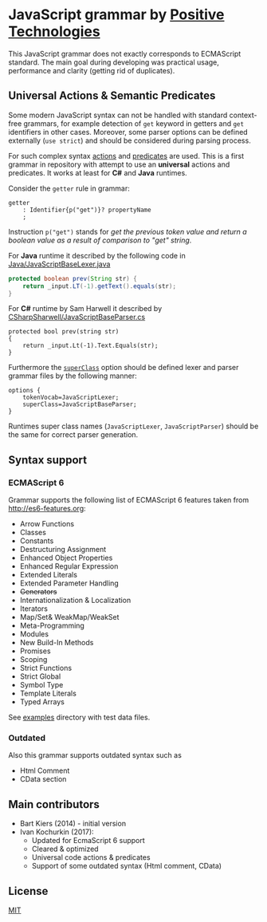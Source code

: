 # JavaScript grammar by [Positive Technologies](https://github.com/PositiveTechnologies)

This JavaScript grammar does not exactly corresponds to ECMAScript standard.
The main goal during developing was practical usage, performance and clarity
(getting rid of duplicates).

## Universal Actions & Semantic Predicates

Some modern JavaScript syntax can not be handled with standard context-free
grammars, for example detection of `get` keyword in getters and `get` identifiers
in other cases. Moreover, some parser options can be defined externally (`use strict`)
and should be considered during parsing process.

For such complex syntax [actions](https://github.com/antlr/antlr4/blob/master/doc/actions.md) and
[predicates](https://github.com/antlr/antlr4/blob/master/doc/predicates.md) are
used. This is a first grammar in repository with attempt to use an **universal**
actions and predicates. It works at least for **C#** and **Java** runtimes.

Consider the `getter` rule in grammar:

```ANTLR
getter
    : Identifier{p("get")}? propertyName
    ;
```

Instruction `p("get")` stands for *get the previous token value and return a boolean
value as a result of comparison to "get" string*.

For **Java** runtime it described by the following code in [Java/JavaScriptBaseLexer.java](Java/JavaScriptBaseParser.java)

```Java
protected boolean prev(String str) {
    return _input.LT(-1).getText().equals(str);
}
```

For **C#** runtime by Sam Harwell it described by 
[CSharpSharwell/JavaScriptBaseParser.cs](CSharpSharwell/JavaScriptBaseParser.cs)

```CSharp
protected bool prev(string str)
{
    return _input.Lt(-1).Text.Equals(str);
}
```

Furthermore the [`superClass`](https://github.com/antlr/antlr4/blob/master/doc/options.md)
option should be defined lexer and parser grammar files by the following manner:

```ANTLR
options {
    tokenVocab=JavaScriptLexer;
    superClass=JavaScriptBaseParser;
}
```

Runtimes super class names (`JavaScriptLexer`, `JavaScriptParser`) should be
the same for correct parser generation.

## Syntax support

### ECMAScript 6

Grammar supports the following list of ECMAScript 6 features taken from
<http://es6-features.org>:

* Arrow Functions
* Classes
* Constants
* Destructuring Assignment
* Enhanced Object Properties
* Enhanced Regular Expression
* Extended Literals
* Extended Parameter Handling
* ~~Generators~~
* Internationalization & Localization
* Iterators
* Map/Set& WeakMap/WeakSet
* Meta-Programming
* Modules
* New Build-In Methods
* Promises
* Scoping
* Strict Functions
* Strict Global
* Symbol Type
* Template Literals
* Typed Arrays

See [examples](examples) directory with test data files.

### Outdated

Also this grammar supports outdated syntax such as

* Html Comment
* CData section

## Main contributors

* Bart Kiers (2014) - initial version
* Ivan Kochurkin (2017):
  * Updated for EcmaScript 6 support
  * Cleared & optimized
  * Universal code actions & predicates
  * Support of some outdated syntax (Html comment, CData)

## License

[MIT](https://opensource.org/licenses/MIT)